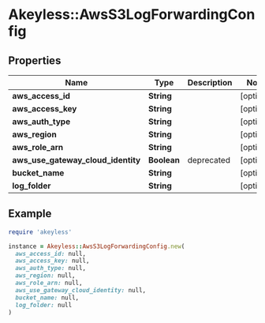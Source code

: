 # Akeyless::AwsS3LogForwardingConfig

## Properties

| Name | Type | Description | Notes |
| ---- | ---- | ----------- | ----- |
| **aws_access_id** | **String** |  | [optional] |
| **aws_access_key** | **String** |  | [optional] |
| **aws_auth_type** | **String** |  | [optional] |
| **aws_region** | **String** |  | [optional] |
| **aws_role_arn** | **String** |  | [optional] |
| **aws_use_gateway_cloud_identity** | **Boolean** | deprecated | [optional] |
| **bucket_name** | **String** |  | [optional] |
| **log_folder** | **String** |  | [optional] |

## Example

```ruby
require 'akeyless'

instance = Akeyless::AwsS3LogForwardingConfig.new(
  aws_access_id: null,
  aws_access_key: null,
  aws_auth_type: null,
  aws_region: null,
  aws_role_arn: null,
  aws_use_gateway_cloud_identity: null,
  bucket_name: null,
  log_folder: null
)
```

